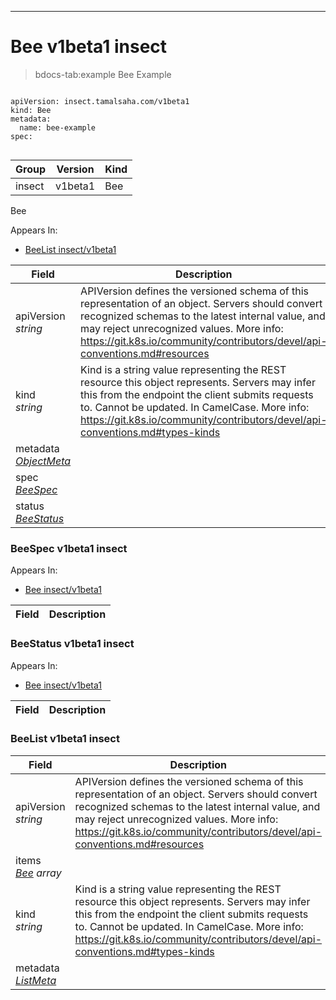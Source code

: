 

-----------
# Bee v1beta1 insect

>bdocs-tab:example Bee Example

```bdocs-tab:example_yaml

apiVersion: insect.tamalsaha.com/v1beta1
kind: Bee
metadata:
  name: bee-example
spec:


```


Group        | Version     | Kind
------------ | ---------- | -----------
insect | v1beta1 | Bee







Bee

<aside class="notice">
Appears In:

<ul> 
<li><a href="#beelist-v1beta1-insect">BeeList insect/v1beta1</a></li>
</ul> </aside>

Field        | Description
------------ | -----------
apiVersion <br /> *string*    | APIVersion defines the versioned schema of this representation of an object. Servers should convert recognized schemas to the latest internal value, and may reject unrecognized values. More info: https://git.k8s.io/community/contributors/devel/api-conventions.md#resources
kind <br /> *string*    | Kind is a string value representing the REST resource this object represents. Servers may infer this from the endpoint the client submits requests to. Cannot be updated. In CamelCase. More info: https://git.k8s.io/community/contributors/devel/api-conventions.md#types-kinds
metadata <br /> *[ObjectMeta](#objectmeta-v1-meta)*    | 
spec <br /> *[BeeSpec](#beespec-v1beta1-insect)*    | 
status <br /> *[BeeStatus](#beestatus-v1beta1-insect)*    | 


### BeeSpec v1beta1 insect

<aside class="notice">
Appears In:

<ul>
<li><a href="#bee-v1beta1-insect">Bee insect/v1beta1</a></li>
</ul></aside>

Field        | Description
------------ | -----------

### BeeStatus v1beta1 insect

<aside class="notice">
Appears In:

<ul>
<li><a href="#bee-v1beta1-insect">Bee insect/v1beta1</a></li>
</ul></aside>

Field        | Description
------------ | -----------

### BeeList v1beta1 insect



Field        | Description
------------ | -----------
apiVersion <br /> *string*    | APIVersion defines the versioned schema of this representation of an object. Servers should convert recognized schemas to the latest internal value, and may reject unrecognized values. More info: https://git.k8s.io/community/contributors/devel/api-conventions.md#resources
items <br /> *[Bee](#bee-v1beta1-insect) array*    | 
kind <br /> *string*    | Kind is a string value representing the REST resource this object represents. Servers may infer this from the endpoint the client submits requests to. Cannot be updated. In CamelCase. More info: https://git.k8s.io/community/contributors/devel/api-conventions.md#types-kinds
metadata <br /> *[ListMeta](#listmeta-v1-meta)*    | 





